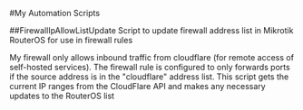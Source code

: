 #My Automation Scripts

##FirewallIpAllowListUpdate
Script to update firewall address list in Mikrotik RouterOS for use in firewall rules

My firewall only allows inbound traffic from cloudflare (for remote access of self-hosted services). The firewall rule is configured to only forwards ports if the source address is in the "cloudflare" address list. This script gets the current IP ranges from the CloudFlare API and makes any necessary updates to the RouterOS list